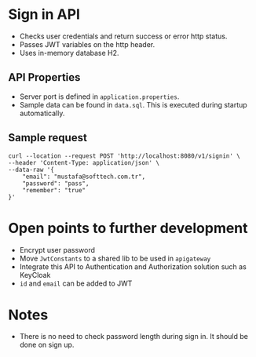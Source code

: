 # Sign in API
- Checks user credentials and return success or error http status.
- Passes JWT variables on the http header.
- Uses in-memory database H2.

## API Properties 
- Server port is defined in `application.properties`.
- Sample data can be found in `data.sql`. This is executed during startup automatically.

## Sample request
```
curl --location --request POST 'http://localhost:8080/v1/signin' \
--header 'Content-Type: application/json' \
--data-raw '{
    "email": "mustafa@softtech.com.tr",
    "password": "pass",
    "remember": "true"
}'
```

# Open points to further development
- Encrypt user password
- Move `JwtConstants` to a shared lib to be used in `apigateway`
- Integrate this API to Authentication and Authorization solution such as KeyCloak
- `id` and `email` can be added to JWT

# Notes
- There is no need to check password length during sign in. It should be done on sign up.